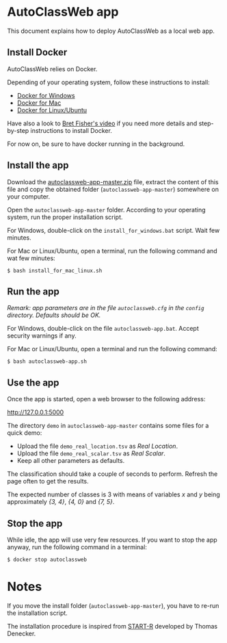 # AutoClassWeb app

This document explains how to deploy AutoClassWeb as a local web app.


## Install Docker

AutoClassWeb relies on Docker.

Depending of your operating system, follow these instructions to install:

- [Docker for Windows](https://docs.docker.com/docker-for-windows/install/)
- [Docker for Mac](https://docs.docker.com/docker-for-mac/install/)
- [Docker for Linux/Ubuntu](https://docs.docker.com/install/linux/docker-ce/ubuntu/)

Have also a look to [Bret Fisher's video](https://www.bretfisher.com/installdocker/) if you need more details and step-by-step instructions to install Docker.

For now on, be sure to have docker running in the background.


## Install the app

Download the [autoclassweb-app-master.zip](https://github.com/pierrepo/autoclassweb-app/archive/master.zip) file, extract the content of this file and copy the obtained folder (`autoclassweb-app-master`) somewhere on your computer.

Open the `autoclassweb-app-master` folder. According to your operating system, run the proper installation script.

For Windows, double-click on the `install_for_windows.bat` script. Wait few minutes.

For Mac or Linux/Ubuntu, open a terminal, run the following command and wat few minutes:
```
$ bash install_for_mac_linux.sh
```

## Run the app

*Remark: app parameters are in the file `autoclassweb.cfg` in the `config` directory. Defaults should be OK.*

For Windows, double-click on the file `autoclassweb-app.bat`. Accept security warnings if any.

For Mac or Linux/Ubuntu, open a terminal and run the following command:
```
$ bash autoclassweb-app.sh
```


## Use the app

Once the app is started, open a web browser to the following address:

<http://127.0.0.1:5000>

The directory `demo` in `autoclassweb-app-master` contains some files for a quick demo:

- Upload the file `demo_real_location.tsv` as *Real Location*.
- Upload the file `demo_real_scalar.tsv` as *Real Scalar*.
- Keep all other parameters as defaults.

The classification should take a couple of seconds to perform. Refresh the page often to get the results.

The expected number of classes is 3 with means of variables *x* and *y* being approximately *{3, 4}*, *{4, 0}* and *{7, 5}*.


## Stop the app

While idle, the app will use very few resources. If you want to stop the app anyway, run the following command in a terminal:
```
$ docker stop autoclassweb
```


# Notes

If you move the install folder (`autoclassweb-app-master`), you have to re-run the installation script.

The installation procedure is inspired from [START-R](https://github.com/thomasdenecker/START-R) developed by Thomas Denecker.

